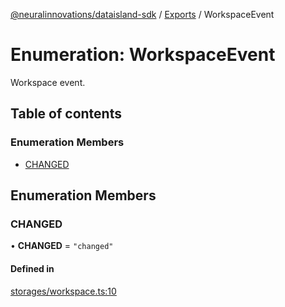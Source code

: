 [@neuralinnovations/dataisland-sdk](../../README.md) / [Exports](../modules.md) / WorkspaceEvent

# Enumeration: WorkspaceEvent

Workspace event.

## Table of contents

### Enumeration Members

- [CHANGED](WorkspaceEvent.md#changed)

## Enumeration Members

### CHANGED

• **CHANGED** = ``"changed"``

#### Defined in

[storages/workspace.ts:10](https://github.com/NeuralInnovations/dataisland-client-js-sdk/blob/99d310d/src/storages/workspace.ts#L10)
